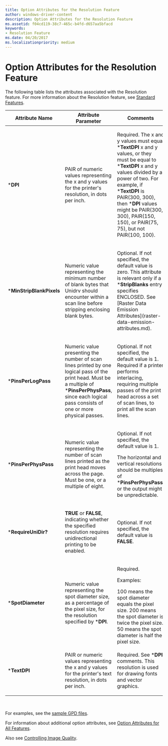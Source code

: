 ```yaml
---
title: Option Attributes for the Resolution Feature
author: windows-driver-content
description: Option Attributes for the Resolution Feature
ms.assetid: f04cd119-38c7-465c-b4fd-d657aa5bfacd
keywords:
- Resolution Feature
ms.date: 04/20/2017
ms.localizationpriority: medium
---
```


# Option Attributes for the Resolution Feature





The following table lists the attributes associated with the Resolution feature. For more information about the Resolution feature, see [Standard Features](standard-features.md).

<table>
<colgroup>
<col width="33%" />
<col width="33%" />
<col width="33%" />
</colgroup>
<thead>
<tr class="header">
<th>Attribute Name</th>
<th>Attribute Parameter</th>
<th>Comments</th>
</tr>
</thead>
<tbody>
<tr class="odd">
<td><p>*<strong>DPI</strong></p></td>
<td><p>PAIR of numeric values representing the x and y values for the printer's resolution, in dots per inch.</p></td>
<td><p>Required. The x and y values must equal *<strong>TextDPI</strong> x and y values, or they must be equal to *<strong>TextDPI</strong> x and y values divided by a power of two. For example, if *<strong>TextDPI</strong> is PAIR(300, 300), then *<strong>DPI</strong> values might be PAIR(300, 300), PAIR(150, 150), or PAIR(75, 75), but not PAIR(100, 100).</p></td>
</tr>
<tr class="even">
<td><p>*<strong>MinStripBlankPixels</strong></p></td>
<td><p>Numeric value representing the minimum number of blank bytes that Unidrv should encounter within a scan line before stripping enclosing blank bytes.</p></td>
<td><p>Optional. If not specified, the default value is zero. This attribute is relevant only if a *<strong>StripBlanks</strong> entry specifies ENCLOSED. See [Raster Data Emission Attributes](raster-data-emission-attributes.md).</p></td>
</tr>
<tr class="odd">
<td><p>*<strong>PinsPerLogPass</strong></p></td>
<td><p>Numeric value presenting the number of scan lines printed by one logical pass of the print head. Must be a multiple of *<strong>PinsPerPhysPass</strong>, since each logical pass consists of one or more physical passes.</p></td>
<td><p>Optional. If not specified, the default value is 1. Required if a printer performs interlacing, requiring multiple passes of the print head across a set of scan lines, to print all the scan lines.</p></td>
</tr>
<tr class="even">
<td><p>*<strong>PinsPerPhysPass</strong></p></td>
<td><p>Numeric value representing the number of scan lines printed as the print head moves across the page. Must be one, or a multiple of eight.</p></td>
<td><p>Optional. If not specified, the default value is 1.</p>
<p>The horizontal and vertical resolutions should be multiples of *<strong>PinsPerPhysPass</strong>, or the output might be unpredictable.</p></td>
</tr>
<tr class="odd">
<td><p>*<strong>RequireUniDir?</strong></p></td>
<td><p><strong>TRUE</strong> or <strong>FALSE</strong>, indicating whether the specified resolution requires unidirectional printing to be enabled.</p></td>
<td><p>Optional. If not specified, the default value is <strong>FALSE</strong>.</p></td>
</tr>
<tr class="even">
<td><p>*<strong>SpotDiameter</strong></p></td>
<td><p>Numeric value representing the spot diameter size, as a percentage of the pixel size, for the resolution specified by *<strong>DPI</strong>.</p></td>
<td><p>Required.</p>
<p>Examples:</p>
100 means the spot diameter equals the pixel size.
200 means the spot diameter is twice the pixel size.
50 means the spot diameter is half the pixel size.</td>
</tr>
<tr class="odd">
<td><p>*<strong>TextDPI</strong></p></td>
<td><p>PAIR or numeric values representing the x and y values for the printer's text resolution, in dots per inch.</p></td>
<td><p>Required. See *<strong>DPI</strong> comments. This resolution is used for drawing fonts and vector graphics.</p></td>
</tr>
</tbody>
</table>

 

For examples, see the [sample GPD files](sample-gpd-files.md).

For information about additional option attributes, see [Option Attributes for All Features](option-attributes-for-all-features.md).

Also see [Controlling Image Quality](controlling-image-quality.md).

 

 




